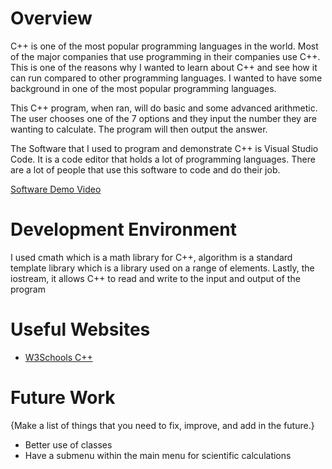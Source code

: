# Overview


C++ is one of the most popular programming languages in the world. Most of the major companies that use programming in their companies use C++. This is one of the reasons why I wanted to learn about C++ and see how it can run compared to other programming languages. I wanted to have some background in one of the most popular programming languages.

This C++ program, when ran, will do basic and some advanced arithmetic. The user chooses one of the 7 options and they input the number they are wanting to calculate. The program will then output the answer.

The Software that I used to program and demonstrate C++ is Visual Studio Code. It is a code editor that holds a lot of programming languages. There are a lot of people that use this software to code and do their job.



[Software Demo Video](https://clipchamp.com/watch/CaGAa9Jx7zP)

# Development Environment

I used cmath which is a math library for C++, algorithm is a standard template library which is a library used on a range of elements. Lastly, the iostream, it allows C++ to read and write to the input and output of the program

# Useful Websites

- [W3Schools C++](https://www.w3schools.com/cpp/cpp_intro.asp)

# Future Work

{Make a list of things that you need to fix, improve, and add in the future.}

- Better use of classes
- Have a submenu within the main menu for scientific calculations